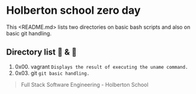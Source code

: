 # Holberton school zero day

This <README.md> lists two directories on basic bash scripts and also on basic
git handling.

## Directory list :open_file_folder: & :pencil:

1. 0x00. vagrant ```Displays the result of executing the uname command.```
2. 0x03. git ```git basic handling.```


> Full Stack Software Engineering - Holberton School